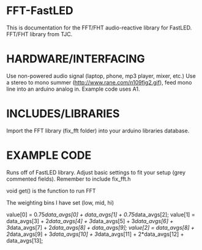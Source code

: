 FFT-FastLED
===========

This is documentation for the FFT/FHT audio-reactive library for FastLED.
FFT/FHT library from TJC.

HARDWARE/INTERFACING
====================

Use non-powered audio signal (laptop, phone, mp3 player, mixer, etc.)
Use a stereo to mono summer (http://www.rane.com/n109fig2.gif), feed mono line into an arduino analog in. Example code uses A1.

INCLUDES/LIBRARIES
==================

Import the FFT library (fix_fft folder) into your arduino libraries database.

EXAMPLE CODE
============

Runs off of FastLED library. Adjust basic settings to fit your setup (grey commented fields).
Remember to include fix_fft.h

void get() is the function to run FFT

The weighting bins I have set (low, mid, hi)

  value[0] = 0.75*data_avgs[0] + data_avgs[1] + 0.75*data_avgs[2];
  value[1] = data_avgs[3] + 2*data_avgs[4] + 3*data_avgs[5] + 3*data_avgs[6] + 3*data_avgs[7] + 2*data_avgs[8] + data_avgs[9];
  value[2] = data_avgs[8] + 2*data_avgs[9] + 3*data_avgs[10] + 3*data_avgs[11] + 2*data_avgs[12] + data_avgs[13];
